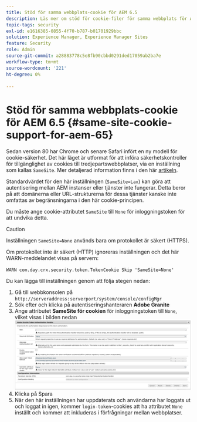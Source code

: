 ```yaml
---
title: Stöd för samma webbplats-cookie för AEM 6.5
description: Läs mer om stöd för cookie-filer för samma webbplats för AEM 6.5.
topic-tags: security
exl-id: e1616385-0855-4f70-b787-b01701929bbc
solution: Experience Manager, Experience Manager Sites
feature: Security
role: Admin
source-git-commit: a28883778c5e8fb90cbbd0291ded17059ab2ba7e
workflow-type: tm+mt
source-wordcount: '221'
ht-degree: 0%

---
```


# Stöd för samma webbplats-cookie för AEM 6.5 {#same-site-cookie-support-for-aem-65}

Sedan version 80 har Chrome och senare Safari infört en ny modell för cookie-säkerhet. Det här läget är utformat för att införa säkerhetskontroller för tillgänglighet av cookies till tredjepartswebbplatser, via en inställning som kallas `SameSite`. Mer detaljerad information finns i den här [artikeln](https://web.dev/samesite-cookies-explained/).

Standardvärdet för den här inställningen (`SameSite=Lax`) kan göra att autentisering mellan AEM instanser eller tjänster inte fungerar. Detta beror på att domänerna eller URL-strukturerna för dessa tjänster kanske inte omfattas av begränsningarna i den här cookie-principen.

Du måste ange cookie-attributet `SameSite` till `None` för inloggningstoken för att undvika detta.

>[!CAUTION]
>
>Inställningen `SameSite=None` används bara om protokollet är säkert (HTTPS).
>
>Om protokollet inte är säkert (HTTP) ignoreras inställningen och det här WARN-meddelandet visas på servern:
>
>`WARN com.day.crx.security.token.TokenCookie Skip 'SameSite=None'`

Du kan lägga till inställningen genom att följa stegen nedan:

1. Gå till webbkonsolen på `http://serveraddress:serverport/system/console/configMgr`
1. Sök efter och klicka på autentiseringshanteraren **Adobe Granite**
1. Ange attributet **SameSite för cookien** för inloggningstoken till `None`, vilket visas i bilden nedan
   ![samesite](assets/samesite1.png)
1. Klicka på Spara
1. När den här inställningen har uppdaterats och användarna har loggats ut och loggat in igen, kommer `login-token`-cookies att ha attributet `None` inställt och kommer att inkluderas i förfrågningar mellan webbplatser.
